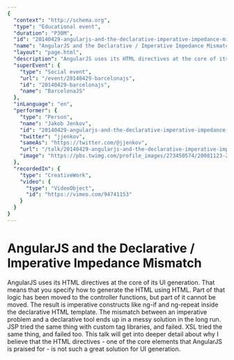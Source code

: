 ```yaml
---
{
  "context": "http://schema.org",
  "type": "Educational event",
  "duration": "P30M",
  "id": "20140429-angularjs-and-the-declarative-imperative-impedance-mismatch",
  "name": "AngularJS and the Declarative / Imperative Impedance Mismatch",
  "layout": "page.html",
  "description": "AngularJS uses its HTML directives at the core of its UI generation. That means that you specify how to generate the HTML using HTML. Part of that logic has been moved to the controller functions, but part of it cannot be moved. The result is imperative constructs like ng-if and ng-repeat inside the declarative HTML template. The mismatch between an imperative problem and a declarative tool ends up in a messy solution in the long run. JSP tried the same thing with custom tag libraries, and failed. XSL tried the same thing, and failed too. This talk will get into deeper detail about why I believe that the HTML directives - one of the core elements that AngularJS is praised for - is not such a great solution for UI generation.",
  "superEvent": {
    "type": "Social event",
    "url": "/event/20140429-barcelonajs",
    "id": "20140429-barcelonajs",
    "name": "BarcelonaJS"
  },
  "inLanguage": "en",
  "performer": {
    "type": "Person",
    "name": "Jakob Jenkov",
    "id": "20140429-angularjs-and-the-declarative-imperative-impedance-mismatch",
    "twitter": "jjenkov",
    "sameAs": "https://twitter.com/@jjenkov",
    "url": "/talk/20140429-angularjs-and-the-declarative-imperative-impedance-mismatch.html",
    "image": "https://pbs.twimg.com/profile_images/273450574/20081123-20081123-3E1W7902-small-portrait.jpg"
  },
  "recordedIn": {
    "type": "CreativeWork",
    "video": {
      "type": "VideoObject",
      "id": "https://vimeo.com/94741153"
    }
  }
}
---
```

# AngularJS and the Declarative / Imperative Impedance Mismatch

AngularJS uses its HTML directives at the core of its UI generation. That means that you specify how to generate the HTML using HTML. Part of that logic has been moved to the controller functions, but part of it cannot be moved. The result is imperative constructs like ng-if and ng-repeat inside the declarative HTML template. The mismatch between an imperative problem and a declarative tool ends up in a messy solution in the long run. JSP tried the same thing with custom tag libraries, and failed. XSL tried the same thing, and failed too. This talk will get into deeper detail about why I believe that the HTML directives - one of the core elements that AngularJS is praised for - is not such a great solution for UI generation.